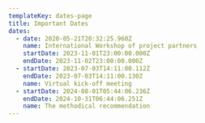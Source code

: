 ```yaml
---
templateKey: dates-page
title: Important Dates
dates:
  - date: 2020-05-21T20:32:25.960Z
    name: International Workshop of project partners
    startDate: 2023-11-01T23:00:00.000Z
    endDate: 2023-11-02T23:00:00.000Z
  - startDate: 2023-07-03T14:11:00.112Z
    endDate: 2023-07-03T14:11:00.130Z
    name: Virtual kick-off meeting
  - startDate: 2024-08-01T05:44:06.236Z
    endDate: 2024-10-31T06:44:06.251Z
    name: The methodical recommendation
---
```

